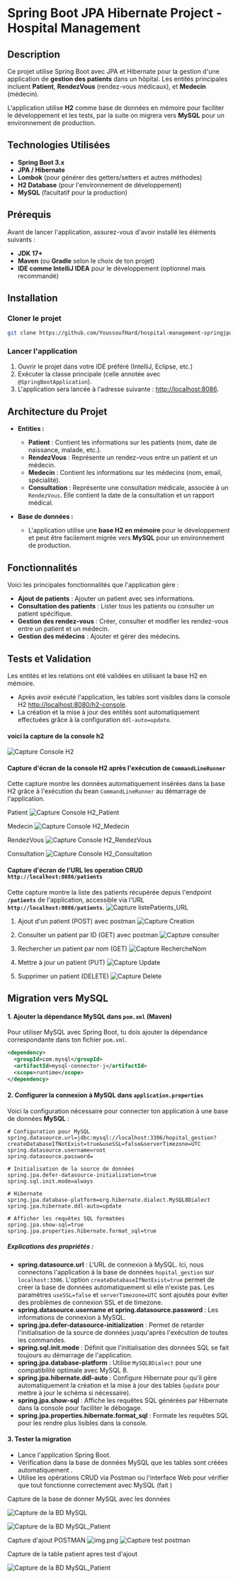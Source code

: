 # Spring Boot JPA Hibernate Project - Hospital Management

## Description
Ce projet utilise Spring Boot avec JPA et Hibernate pour la gestion d'une application de **gestion des patients** dans un hôpital. Les entités principales incluent **Patient**, **RendezVous** (rendez-vous médicaux), et **Medecin** (médecin).

L'application utilise **H2** comme base de données en mémoire pour faciliter le développement et les tests, par la suite on migrera vers **MySQL** pour un environnement de production.

## Technologies Utilisées
- **Spring Boot 3.x**
- **JPA / Hibernate**
- **Lombok** (pour générer des getters/setters et autres méthodes)
- **H2 Database** (pour l'environnement de développement)
- **MySQL** (facultatif pour la production)

## Prérequis
Avant de lancer l'application, assurez-vous d'avoir installé les éléments suivants :
- **JDK 17+**
- **Maven** (ou **Gradle** selon le choix de ton projet)
- **IDE comme IntelliJ IDEA** pour le développement (optionnel mais recommandé)

## Installation

### Cloner le projet
```bash
git clone https://github.com/YoussoufHard/hospital-management-springjpa-hibernate.git
```

### Lancer l'application
1. Ouvrir le projet dans votre IDE préféré (IntelliJ, Eclipse, etc.)
2. Exécuter la classe principale (celle annotée avec `@SpringBootApplication`).
3. L'application sera lancée à l'adresse suivante : [http://localhost:8086](http://localhost:8086).

## Architecture du Projet
- **Entities :**
    - **Patient** : Contient les informations sur les patients (nom, date de naissance, malade, etc.).
    - **RendezVous** : Représente un rendez-vous entre un patient et un médecin.
    - **Medecin** : Contient les informations sur les médecins (nom, email, spécialité).
    - **Consultation** : Représente une consultation médicale, associée à un `RendezVous`. Elle contient la date de la consultation et un rapport médical.

- **Base de données :**
    - L'application utilise une **base H2 en mémoire** pour le développement et peut être facilement migrée vers **MySQL** pour un environnement de production.

## Fonctionnalités
Voici les principales fonctionnalités que l'application gère :
- **Ajout de patients** : Ajouter un patient avec ses informations.
- **Consultation des patients** : Lister tous les patients ou consulter un patient spécifique.
- **Gestion des rendez-vous** : Créer, consulter et modifier les rendez-vous entre un patient et un médecin.
- **Gestion des médecins** : Ajouter et gérer des médecins.

## Tests et Validation
Les entités et les relations ont été validées en utilisant la base H2 en mémoire.

- Après avoir exécuté l'application, les tables sont visibles dans la console H2 [http://localhost:8080/h2-console](http://localhost:8080/h2-console).
- La création et la mise à jour des entités sont automatiquement effectuées grâce à la configuration `ddl-auto=update`. 

#### voici la capture de la console h2
  ![Capture Console H2](/Captures/img.png)

#### Capture d'écran de la console H2 après l'exécution de `CommandLineRunner`
Cette capture montre les données automatiquement insérées dans la base H2 grâce à l'exécution du bean `CommandLineRunner` au démarrage de l'application.

Patient
![Capture Console H2_Patient](/Captures/img_1.png)

Medecin
![Capture Console H2_Medecin](/Captures/img_2.png)

RendezVous
![Capture Console H2_RendezVous](/Captures/img_3.png)

Consultation
![Capture Console H2_Consultation](/Captures/img_4.png)

#### Capture d'écran de l'URL les operation CRUD `http://localhost:8086/patients`
Cette capture montre la liste des patients récupérée depuis l'endpoint **`/patients`** de l'application, accessible via l'URL **`http://localhost:8086/patients`**.
![Capture listePatients_URL](/Captures/img_5.png)

1. Ajout d'un patient (POST) avec postman
   ![Capture Creation](/Captures/img_6.png)

2. Consulter un patient par ID (GET) avec postman
   ![Capture consulter](/Captures/img_7.png)

3. Rechercher un patient par nom (GET)
   ![Capture RechercheNom](/Captures/img_8.png)

4. Mettre à jour un patient (PUT)
   ![Capture Update](/Captures/img_9.png)

5. Supprimer un patient (DELETE)
   ![Capture Delete](/Captures/img_10.png)

   
## Migration vers MySQL

#### 1. **Ajouter la dépendance MySQL dans `pom.xml` (Maven)**

Pour utiliser MySQL avec Spring Boot, tu dois ajouter la dépendance correspondante dans ton fichier `pom.xml`.

```xml
<dependency>
  <groupId>com.mysql</groupId>
  <artifactId>mysql-connector-j</artifactId>
  <scope>runtime</scope>
</dependency>

```

#### 2. **Configurer la connexion à MySQL dans `application.properties`**

Voici la configuration nécessaire pour connecter ton application à une base de données **MySQL** :

```properties
# Configuration pour MySQL
spring.datasource.url=jdbc:mysql://localhost:3306/hopital_gestion?createDatabaseIfNotExist=true&useSSL=false&serverTimezone=UTC
spring.datasource.username=root
spring.datasource.password=

# Initialisation de la source de données
spring.jpa.defer-datasource-initialization=true
spring.sql.init.mode=always

# Hibernate
spring.jpa.database-platform=org.hibernate.dialect.MySQL8Dialect
spring.jpa.hibernate.ddl-auto=update

# Afficher les requêtes SQL formatées
spring.jpa.show-sql=true
spring.jpa.properties.hibernate.format_sql=true
```

##### Explications des propriétés :

- **spring.datasource.url** : L'URL de connexion à MySQL. Ici, nous connectons l'application à la base de données `hopital_gestion` sur `localhost:3306`. L'option `createDatabaseIfNotExist=true` permet de créer la base de données automatiquement si elle n'existe pas. Les paramètres `useSSL=false` et `serverTimezone=UTC` sont ajoutés pour éviter des problèmes de connexion SSL et de timezone.
- **spring.datasource.username et spring.datasource.password** : Les informations de connexion à MySQL.
- **spring.jpa.defer-datasource-initialization** : Permet de retarder l'initialisation de la source de données jusqu'après l'exécution de toutes les commandes.
- **spring.sql.init.mode** : Définit que l'initialisation des données SQL se fait toujours au démarrage de l'application.
- **spring.jpa.database-platform** : Utilise `MySQL8Dialect` pour une compatibilité optimale avec MySQL 8.
- **spring.jpa.hibernate.ddl-auto** : Configure Hibernate pour qu'il gère automatiquement la création et la mise à jour des tables (`update` pour mettre à jour le schéma si nécessaire).
- **spring.jpa.show-sql** : Affiche les requêtes SQL générées par Hibernate dans la console pour faciliter le débogage.
- **spring.jpa.properties.hibernate.format_sql** : Formate les requêtes SQL pour les rendre plus lisibles dans la console.


#### 3. **Tester la migration**

- Lance l'application Spring Boot.
- Vérification dans la base de données MySQL que les tables sont créées automatiquement .
- Utilise les opérations CRUD via Postman ou l'interface Web pour vérifier que tout fonctionne correctement avec MySQL  (fait )

Capture de la base de donner MySQL avec les données

  ![Capture de la BD MySQL](/Captures/img_11.png)

  ![Capture de la BD MySQL_Patient](/Captures/img_12.png)

Capture d'ajout POSTMAN
![img.png](img.png)
  ![Capture test postman](/Captures/img_13.png)

Capture de la table patient apres test d'ajout

![Capture de la BD MySQL_Patient](/Captures/img_14.png)
